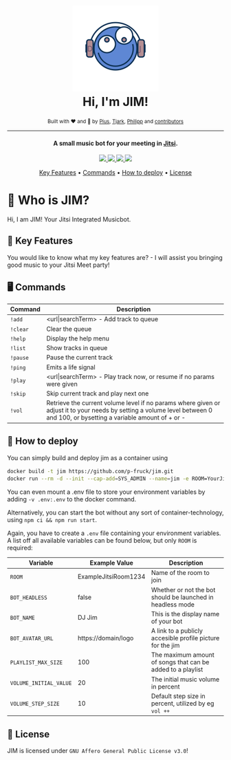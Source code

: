 <h1 align="center">
  <br />
  <img src="https://raw.githubusercontent.com/p-fruck/jim/master/src/assets/logo.svg" alt="JIM" width="200"></a>
  <br />
  Hi, I'm JIM!
  <br />
</h1>
<div align="center">
    <small>Built with ❤️ and 🍺 by
        <a href="https://github.com/piuswalter">Pius</a>,
        <a href="https://github.com/tjarbo">Tjark</a>,
        <a href="https://github.com/p-fruck">Philipp</a> and
        <a href="https://github.com/p-fruck/jim/graphs/contributors">contributors</a>
    </small>
</div>

---

<h4 align="center">A small music bot for your meeting in <a href="https://jitsi.org/" target="_blank">Jitsi</a>.</h4>

<p align="center">
  <a href="https://github.com/p-fruck/jim/blob/master/LICENSE">
    <img src="https://img.shields.io/github/license/p-fruck/jim" />
  </a>
  <a href="https://github.com/p-fruck/jim/stargazers">
      <img src="https://img.shields.io/github/stars/p-fruck/jim" />
  </a>
  <a href="https://github.com/p-fruck/jim/issues">
    <img src="https://img.shields.io/github/issues/p-fruck/jim" />
  </a>
  <a href="https://meet.jit.si/">
    <img src="https://img.shields.io/badge/Build%20for-Jitsi%20Meet-5e87d4" />
  </a>
</p>

<p align="center">
  <a href="#tada-key-features">Key Features</a> •
  <a href="#desktop_computer-commands">Commands</a> •
  <a href="#rocket-how-to-deploy">How to deploy</a> •
  <a href="#blue_book-license">License</a>
</p>

# :robot: Who is JIM?

Hi, I am JIM! Your Jitsi Integrated Musicbot.

## :tada: Key Features

You would like to know what my key features are? - I will assist you bringing good music to your Jitsi Meet party!

## :desktop_computer: Commands

| Command | Description |
| ------- | ----------- |
|`!add`|\<url\|searchTerm\> - Add track to queue|
|`!clear`|Clear the queue|
|`!help`|Display the help menu|
|`!list`|Show tracks in queue|
|`!pause`|Pause the current track|
|`!ping`|Emits a life signal|
|`!play`|\<url\|searchTerm\> - Play track now, or resume if no params were given|
|`!skip`|Skip current track and play next one|
|`!vol`|Retrieve the current volume level if no params where given or adjust it to your needs by setting a volume level between 0 and 100, or bysetting a variable amount of + or -|


## :rocket: How to deploy

You can simply build and deploy jim as a container using

```sh
docker build -t jim https://github.com/p-fruck/jim.git
docker run --rm -d --init --cap-add=SYS_ADMIN --name=jim -e ROOM=YourJitsiRoom jim
```

You can even mount a .env file to store your environment variables by adding `-v .env:.env` to the docker command.

Alternatively, you can start the bot without any sort of container-technology, using
`npm ci && npm run start`.

Again, you have to create a `.env` file containing your environment variables. A list off all available variables can be found below, but only `ROOM` is required:

| Variable               | Example Value        | Description |
| ---------------------- | -------------------- | ----------- |
| `ROOM`                 | ExampleJitsiRoom1234 | Name of the room to join |
| `BOT_HEADLESS`         | false                | Whether or not the bot should be launched in headless mode    |
| `BOT_NAME`             | DJ Jim               | This is the display name of your bot |
| `BOT_AVATAR_URL`       | https://domain/logo  | A link to a publicly accesible profile picture for the jim |
| `PLAYLIST_MAX_SIZE`    | 100                  | The maximum amount of songs that can be added to a playlist |
| `VOLUME_INITIAL_VALUE` | 20                   | The initial music volume in percent
| `VOLUME_STEP_SIZE`     | 10                   | Default step size in percent, utilized by eg `vol ++` |

## :blue_book: License

JIM is licensed under `GNU Affero General Public License v3.0`!
